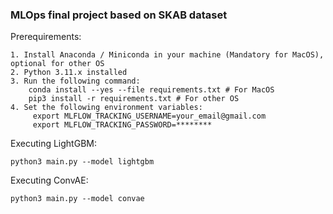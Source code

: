 ### MLOps final project based on SKAB dataset

Prerequirements:
```
1. Install Anaconda / Miniconda in your machine (Mandatory for MacOS), optional for other OS
2. Python 3.11.x installed
3. Run the following command:
    conda install --yes --file requirements.txt # For MacOS
    pip3 install -r requirements.txt # For other OS
4. Set the following environment variables:
     export MLFLOW_TRACKING_USERNAME=your_email@gmail.com
     export MLFLOW_TRACKING_PASSWORD=********
```
Executing LightGBM:
```
python3 main.py --model lightgbm
```
Executing ConvAE:
```
python3 main.py --model convae
```